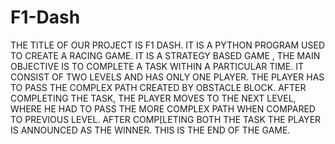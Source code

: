 # F1-Dash
THE TITLE OF OUR PROJECT IS F1 DASH. IT IS A PYTHON PROGRAM USED TO CREATE A RACING  GAME. IT IS A STRATEGY BASED GAME , THE MAIN OBJECTIVE IS TO COMPLETE A TASK WITHIN A PARTICULAR TIME. IT CONSIST OF TWO LEVELS AND HAS ONLY ONE PLAYER. THE PLAYER HAS TO PASS THE COMPLEX PATH CREATED BY OBSTACLE BLOCK. AFTER COMPLETING THE TASK, THE PLAYER MOVES TO THE NEXT LEVEL, WHERE HE HAD TO PASS THE MORE COMPLEX PATH WHEN COMPARED TO PREVIOUS LEVEL. AFTER COMP[LETING BOTH THE TASK THE PLAYER IS ANNOUNCED AS THE WINNER. THIS IS THE END OF THE GAME.
